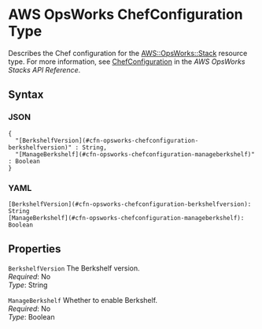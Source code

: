 # AWS OpsWorks ChefConfiguration Type<a name="aws-properties-opsworks-stack-chefconfiguration"></a>

Describes the Chef configuration for the [AWS::OpsWorks::Stack](aws-resource-opsworks-stack.md) resource type\. For more information, see [ChefConfiguration](https://docs.aws.amazon.com/opsworks/latest/APIReference/API_ChefConfiguration.html) in the *AWS OpsWorks Stacks API Reference*\.

## Syntax<a name="w13ab1c21c10d183c38c17b5"></a>

### JSON<a name="aws-properties-opsworks-stack-chefconfiguration-syntax.json"></a>

```
{
  "[BerkshelfVersion](#cfn-opsworks-chefconfiguration-berkshelfversion)" : String,
  "[ManageBerkshelf](#cfn-opsworks-chefconfiguration-manageberkshelf)" : Boolean
}
```

### YAML<a name="aws-properties-opsworks-stack-chefconfiguration-syntax.yaml"></a>

```
[BerkshelfVersion](#cfn-opsworks-chefconfiguration-berkshelfversion): String
[ManageBerkshelf](#cfn-opsworks-chefconfiguration-manageberkshelf): Boolean
```

## Properties<a name="w13ab1c21c10d183c38c17b7"></a>

`BerkshelfVersion`  <a name="cfn-opsworks-chefconfiguration-berkshelfversion"></a>
The Berkshelf version\.  
*Required*: No  
*Type*: String

`ManageBerkshelf`  <a name="cfn-opsworks-chefconfiguration-manageberkshelf"></a>
Whether to enable Berkshelf\.  
*Required*: No  
*Type*: Boolean